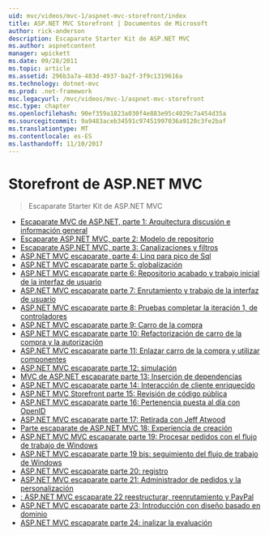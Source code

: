 ```yaml
---
uid: mvc/videos/mvc-1/aspnet-mvc-storefront/index
title: ASP.NET MVC Storefront | Documentos de Microsoft
author: rick-anderson
description: Escaparate Starter Kit de ASP.NET MVC
ms.author: aspnetcontent
manager: wpickett
ms.date: 09/28/2011
ms.topic: article
ms.assetid: 296b3a7a-483d-4937-ba2f-3f9c1319616a
ms.technology: dotnet-mvc
ms.prod: .net-framework
msc.legacyurl: /mvc/videos/mvc-1/aspnet-mvc-storefront
msc.type: chapter
ms.openlocfilehash: 90ef359a1823a030f4e883e95c4029c7a454d35a
ms.sourcegitcommit: 9a9483aceb34591c97451997036a9120c3fe2baf
ms.translationtype: MT
ms.contentlocale: es-ES
ms.lasthandoff: 11/10/2017
---
```

<a name="aspnet-mvc-storefront"></a>Storefront de ASP.NET MVC
====================
> Escaparate Starter Kit de ASP.NET MVC


- [Escaparate MVC de ASP.NET, parte 1: Arquitectura discusión e información general](aspnet-mvc-storefront-part-1-architectural-discussion-and-overview.md)
- [Escaparate ASP.NET MVC, parte 2: Modelo de repositorio](aspnet-mvc-storefront-part-2-the-repository-pattern.md)
- [Escaparate ASP.NET MVC, parte 3: Canalizaciones y filtros](aspnet-mvc-storefront-part-3-pipes-and-filters.md)
- [ASP.NET MVC escaparate, parte 4: Linq para pico de Sql](aspnet-mvc-storefront-part-4-linq-to-sql-spike.md)
- [ASP.NET MVC escaparate parte 5: globalización](aspnet-mvc-storefront-part-5-globalization.md)
- [ASP.NET MVC escaparate parte 6: Repositorio acabado y trabajo inicial de la interfaz de usuario](aspnet-mvc-storefront-part-6-finishing-the-repository-and-initial-ui-work.md)
- [ASP.NET MVC escaparate parte 7: Enrutamiento y trabajo de la interfaz de usuario](aspnet-mvc-storefront-part-7-routing-and-ui-work.md)
- [ASP.NET MVC escaparate parte 8: Pruebas completar la iteración 1, de controladores](aspnet-mvc-storefront-part-8-testing-controllers-iteration-1-complete.md)
- [ASP.NET MVC escaparate parte 9: Carro de la compra](aspnet-mvc-storefront-part-9-the-shopping-cart.md)
- [ASP.NET MVC escaparate parte 10: Refactorización de carro de la compra y la autorización](aspnet-mvc-storefront-part-10-shopping-cart-refactor-and-authorization.md)
- [ASP.NET MVC escaparate parte 11: Enlazar carro de la compra y utilizar componentes](aspnet-mvc-storefront-part-11-hooking-up-the-shopping-cart-and-using-components.md)
- [ASP.NET MVC escaparate parte 12: simulación](aspnet-mvc-storefront-part-12-mocking.md)
- [MVC de ASP.NET escaparate parte 13: Inserción de dependencias](aspnet-mvc-storefront-part-13-dependency-injection.md)
- [ASP.NET MVC escaparate parte 14: Interacción de cliente enriquecido](aspnet-mvc-storefront-part-14-rich-client-interaction.md)
- [ASP.NET MVC Storefront parte 15: Revisión de código pública](aspnet-mvc-storefront-part-15-public-code-review.md)
- [ASP.NET MVC escaparate parte 16: Pertenencia puesta al día con OpenID](aspnet-mvc-storefront-part-16-membership-redo-with-openid.md)
- [ASP.NET MVC escaparate parte 17: Retirada con Jeff Atwood](aspnet-mvc-storefront-part-17-checkout-with-jeff-atwood.md)
- [Parte escaparate de ASP.NET MVC 18: Experiencia de creación](aspnet-mvc-storefront-part-18-creating-an-experience.md)
- [ASP.NET MVC MVC escaparate parte 19: Procesar pedidos con el flujo de trabajo de Windows](aspnet-mvc-mvc-storefront-part-19-processing-orders-with-windows-workflow.md)
- [ASP.NET MVC escaparate parte 19 bis: seguimiento del flujo de trabajo de Windows](aspnet-mvc-storefront-part-19a-windows-workflow-followup.md)
- [ASP.NET MVC escaparate parte 20: registro](aspnet-mvc-storefront-part-20-logging.md)
- [ASP.NET MVC escaparate parte 21: Administrador de pedidos y la personalización](aspnet-mvc-storefront-part-21-order-manager-and-personalization.md)
- [: ASP.NET MVC escaparate 22 reestructurar, reenrutamiento y PayPal](aspnet-mvc-storefront-part-22-restructuring-rerouting-and-paypal.md)
- [ASP.NET MVC escaparate parte 23: Introducción con diseño basado en dominio](aspnet-mvc-storefront-part-23-getting-started-with-domain-driven-design.md)
- [ASP.NET MVC escaparate parte 24: inalizar la evaluación](aspnet-mvc-storefront-part-24-finis.md)
